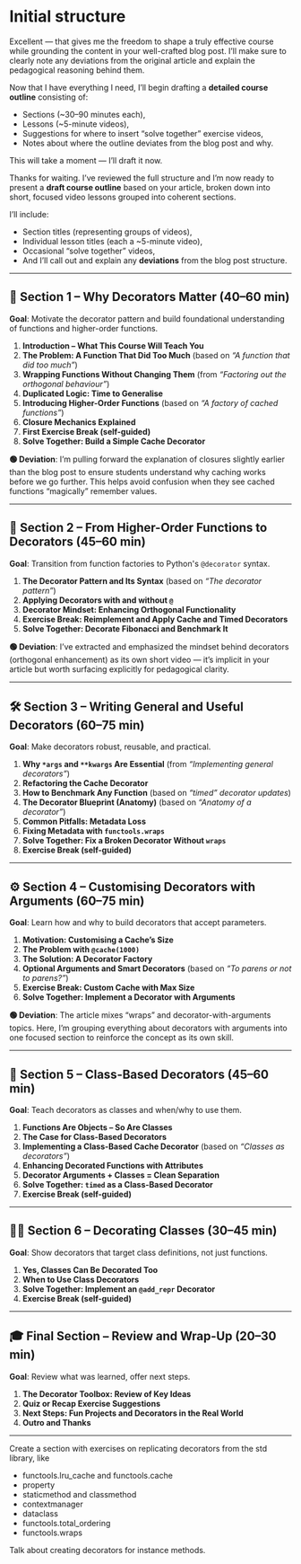 # Initial structure

Excellent — that gives me the freedom to shape a truly effective course while grounding the content in your well-crafted blog post. I’ll make sure to clearly note any deviations from the original article and explain the pedagogical reasoning behind them.

Now that I have everything I need, I’ll begin drafting a **detailed course outline** consisting of:

* Sections (\~30–90 minutes each),
* Lessons (\~5-minute videos),
* Suggestions for where to insert “solve together” exercise videos,
* Notes about where the outline deviates from the blog post and why.

This will take a moment — I’ll draft it now.


Thanks for waiting. I’ve reviewed the full structure and I’m now ready to present a **draft course outline** based on your article, broken down into short, focused video lessons grouped into coherent sections.

I’ll include:

* Section titles (representing groups of videos),
* Individual lesson titles (each a \~5-minute video),
* Occasional “solve together” videos,
* And I’ll call out and explain any **deviations** from the blog post structure.

---

## 🧠 Section 1 – Why Decorators Matter (40–60 min)

**Goal**: Motivate the decorator pattern and build foundational understanding of functions and higher-order functions.

1. **Introduction – What This Course Will Teach You**
2. **The Problem: A Function That Did Too Much**
   (based on *“A function that did too much”*)
3. **Wrapping Functions Without Changing Them**
   (from *“Factoring out the orthogonal behaviour”*)
4. **Duplicated Logic: Time to Generalise**
5. **Introducing Higher-Order Functions**
   (based on *“A factory of cached functions”*)
6. **Closure Mechanics Explained**
7. **First Exercise Break (self-guided)**
8. **Solve Together: Build a Simple Cache Decorator**

**🟢 Deviation**:
I’m pulling forward the explanation of closures slightly earlier than the blog post to ensure students understand why caching works before we go further. This helps avoid confusion when they see cached functions “magically” remember values.

---

## 🧱 Section 2 – From Higher-Order Functions to Decorators (45–60 min)

**Goal**: Transition from function factories to Python's `@decorator` syntax.

1. **The Decorator Pattern and Its Syntax**
   (based on *“The decorator pattern”*)
2. **Applying Decorators with and without `@`**
3. **Decorator Mindset: Enhancing Orthogonal Functionality**
4. **Exercise Break: Reimplement and Apply Cache and Timed Decorators**
5. **Solve Together: Decorate Fibonacci and Benchmark It**

**🟢 Deviation**:
I’ve extracted and emphasized the mindset behind decorators (orthogonal enhancement) as its own short video — it’s implicit in your article but worth surfacing explicitly for pedagogical clarity.

---

## 🛠️ Section 3 – Writing General and Useful Decorators (60–75 min)

**Goal**: Make decorators robust, reusable, and practical.

1. **Why `*args` and `**kwargs` Are Essential**
   (from *“Implementing general decorators”*)
2. **Refactoring the Cache Decorator**
3. **How to Benchmark Any Function**
   (based on *“timed” decorator updates*)
4. **The Decorator Blueprint (Anatomy)**
   (based on *“Anatomy of a decorator”*)
5. **Common Pitfalls: Metadata Loss**
6. **Fixing Metadata with `functools.wraps`**
7. **Solve Together: Fix a Broken Decorator Without `wraps`**
8. **Exercise Break (self-guided)**

---

## ⚙️ Section 4 – Customising Decorators with Arguments (60–75 min)

**Goal**: Learn how and why to build decorators that accept parameters.

1. **Motivation: Customising a Cache’s Size**
2. **The Problem with `@cache(1000)`**
3. **The Solution: A Decorator Factory**
4. **Optional Arguments and Smart Decorators**
   (based on *“To parens or not to parens?”*)
5. **Exercise Break: Custom Cache with Max Size**
6. **Solve Together: Implement a Decorator with Arguments**

**🟢 Deviation**:
The article mixes “wraps” and decorator-with-arguments topics. Here, I’m grouping everything about decorators with arguments into one focused section to reinforce the concept as its own skill.

---

## 🧱 Section 5 – Class-Based Decorators (45–60 min)

**Goal**: Teach decorators as classes and when/why to use them.

1. **Functions Are Objects – So Are Classes**
2. **The Case for Class-Based Decorators**
3. **Implementing a Class-Based Cache Decorator**
   (based on *“Classes as decorators”*)
4. **Enhancing Decorated Functions with Attributes**
5. **Decorator Arguments + Classes = Clean Separation**
6. **Solve Together: `timed` as a Class-Based Decorator**
7. **Exercise Break (self-guided)**

---

## 🧑‍🏫 Section 6 – Decorating Classes (30–45 min)

**Goal**: Show decorators that target class definitions, not just functions.

1. **Yes, Classes Can Be Decorated Too**
2. **When to Use Class Decorators**
3. **Solve Together: Implement an `@add_repr` Decorator**
4. **Exercise Break (self-guided)**

---

## 🎓 Final Section – Review and Wrap-Up (20–30 min)

**Goal**: Review what was learned, offer next steps.

1. **The Decorator Toolbox: Review of Key Ideas**
2. **Quiz or Recap Exercise Suggestions**
3. **Next Steps: Fun Projects and Decorators in the Real World**
4. **Outro and Thanks**


---

Create a section with exercises on replicating decorators from the std library, like

 - functools.lru_cache and functools.cache
 - property
 - staticmethod and classmethod
 - contextmanager
 - dataclass
 - functools.total_ordering
 - functools.wraps

Talk about creating decorators for instance methods.

